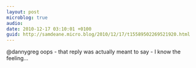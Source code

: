 ```yaml
---
layout: post
microblog: true
audio: 
date: 2010-12-17 03:10:01 +0100
guid: http://samdeane.micro.blog/2010/12/17/t15589502269521920.html
---
```

@dannygreg oops - that reply was actually meant to say - I know the feeling...
